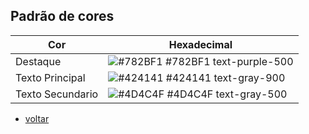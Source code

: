 ## Padrão de cores

| Cor               | Hexadecimal                                                |   
| ----------------- | ---------------------------------------------------------------- |
| Destaque          | ![#782BF1](https://via.placeholder.com/10/782BF1?text=+) #782BF1 text-purple-500 |
| Texto Principal   | ![#424141](https://via.placeholder.com/10/424141?text=+) #424141 text-gray-900 |
| Texto Secundario  | ![#4D4C4F](https://via.placeholder.com/10/4D4C4F?text=+) #4D4C4F text-gray-500|

* [voltar](./padroes.md)